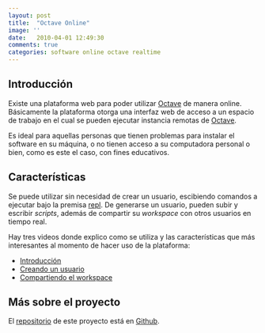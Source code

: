 ```yaml
---
layout: post
title:  "Octave Online"
image: ''
date:   2010-04-01 12:49:30
comments: true
categories: software online octave realtime
---
```


## Introducción

Existe una plataforma web para poder utilizar [Octave](https://www.gnu.org/software/octave/)
de manera online. Básicamente la plataforma otorga una interfaz web de acceso
a un espacio de trabajo en el cual se pueden ejecutar instancia remotas de [Octave](https://www.gnu.org/software/octave/).

Es ideal para aquellas personas que tienen problemas para instalar el software
en su máquina, o no tienen acceso a su computadora personal o bien, como es este
el caso, con fines educativos.

## Características

Se puede utilizar sin necesidad de crear un usuario, escibiendo comandos a
ejecutar bajo la premisa [repl](https://en.wikipedia.org/wiki/Read%E2%80%93eval%E2%80%93print_loop).
De generarse un usuario, pueden subir y escribir _scripts_, además de compartir
su _workspace_ con otros usuarios en tiempo real.

Hay tres videos donde explico como se utiliza y las características que más
interesantes al momento de hacer uso de la plataforma:

- [Introducción](https://youtu.be/YZvHHOWtQdw)
- [Creando un usuario](https://youtu.be/CXqzKYNbDp4)
- [Compartiendo el workspace](https://youtu.be/hDcyyhIfP_w)

## Más sobre el proyecto

El [repositorio](https://github.com/octave-online/octave-online-server)
de este proyecto está en [Github](https://es.wikipedia.org/wiki/GitHub).
